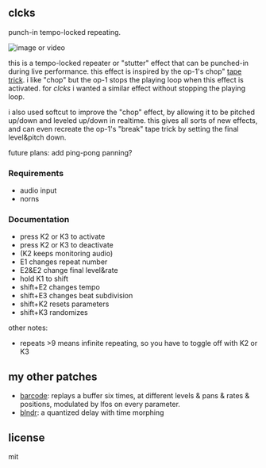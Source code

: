 ## clcks

punch-in tempo-locked repeating.

![image or video]()

this is a tempo-locked repeater or "stutter" effect that can be punched-in during live performance. this effect is inspired by the op-1's chop" [tape trick](https://teenage.engineering/guides/op-1/tape-mode). i like "chop" but the op-1 stops the playing loop when this effect is activated. for *clcks* i wanted a similar effect without stopping the playing loop.

i also used softcut to improve the "chop" effect, by allowing it to be pitched up/down and leveled up/down in realtime. this gives all sorts of new effects, and can even recreate the op-1's "break" tape trick by setting the final level&pitch down.

future plans: add ping-pong panning?

### Requirements

- audio input
- norns

### Documentation


- press K2 or K3 to activate
- press K2 or K3 to deactivate
- (K2 keeps monitoring audio)
- E1 changes repeat number
- E2&E2 change final level&rate
- hold K1 to shift
- shift+E2 changes tempo
- shift+E3 changes beat subdivision
- shift+K2 resets parameters
- shift+K3 randomizes

other notes:

- repeats >9 means infinite repeating, so you have to toggle off with K2 or K3

## my other patches

- [barcode](https://github.com/schollz/barcode): replays a buffer six times, at different levels & pans & rates & positions, modulated by lfos on every parameter.
- [blndr](https://github.com/schollz/blndr): a quantized delay with time morphing

## license 

mit 